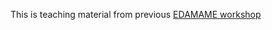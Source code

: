 This is teaching material from previous [EDAMAME workshop](https://github.com/edamame-course/Jones_R_Files)
